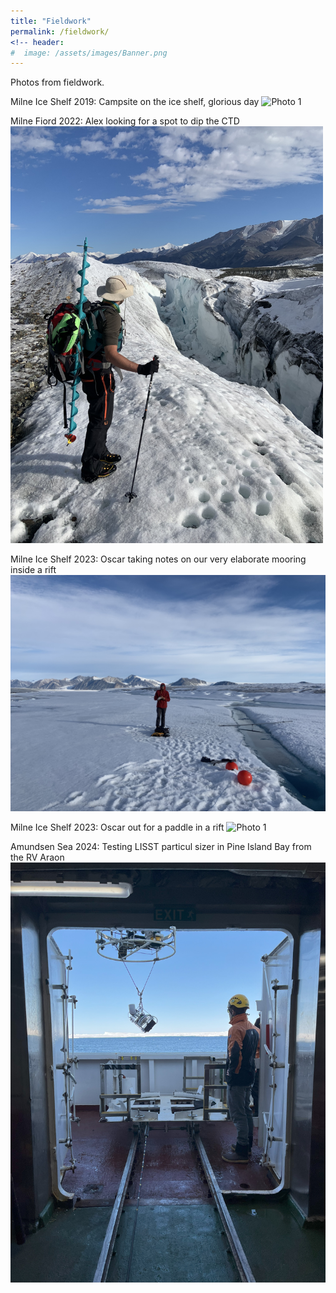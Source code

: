 ```yaml
---
title: "Fieldwork"
permalink: /fieldwork/
<!-- header:
#  image: /assets/images/Banner.png
---
```


Photos from fieldwork.

Milne Ice Shelf 2019: Campsite on the ice shelf, glorious day
<img src="../images/2019_21.JPG" alt="Photo 1" width="800"/>

Milne Fiord 2022: Alex looking for a spot to dip the CTD
<img src="../images/alex_ctd.JPG" alt="Photo 1" width="500"/>

Milne Ice Shelf 2023: Oscar taking notes on our very elaborate mooring inside a rift
<img src="../images/Oscar_mooring.JPG" alt="Photo 1" width="800"/>

Milne Ice Shelf 2023: Oscar out for a paddle in a rift
<img src="../images/oscar_packraft.JPG" alt="Photo 1" width="800"/>

Amundsen Sea 2024: Testing LISST particul sizer in Pine Island Bay from the RV Araon
<img src="../images/LISST.jpg" alt="Photo 1" width="600"/>
